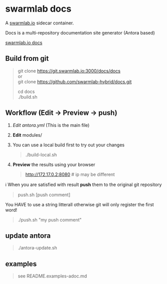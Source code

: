 # swarmlab docs

A [swarmlab.io](http://www.swarmlab.io) sidecar container.

Docs is a multi-repository documentation site generator (Antora based)

[swarmlab.io docs](http://docs.swarmlab.io/SwarmLab-HowTos/swarmlab/docs/swarmlab/docs/index.html)

## Build from git

> git clone https://git.swarmlab.io:3000/docs/docs  
> or   
> git clone https://github.com/swarmlab-hybrid/docs.git 
>
> cd docs  
> ./build.sh  
>
>

## Workflow (Edit -> Preview -> push)

1. *Edit antora.yml* (This is the main file)

2. **Edit** modules/

3. You can use a local build first to try out your changes

    >
    > ./build-local.sh
    >

4. **Preview** the results using your browser 

    >
    > http://172.17.0.2:8080 # ip may be different
    >


:information_source: When you are satisfied with result **push** them to the original git repository 

>
> push.sh [push comment]
>
        
You HAVE to use a string litterall otherwise git will only register the first word!
        
>
> ./push.sh "my push comment"
>
    
## update antora
    
>
> ./antora-update.sh
>

## examples 

>
> see README.examples-adoc.md
>

